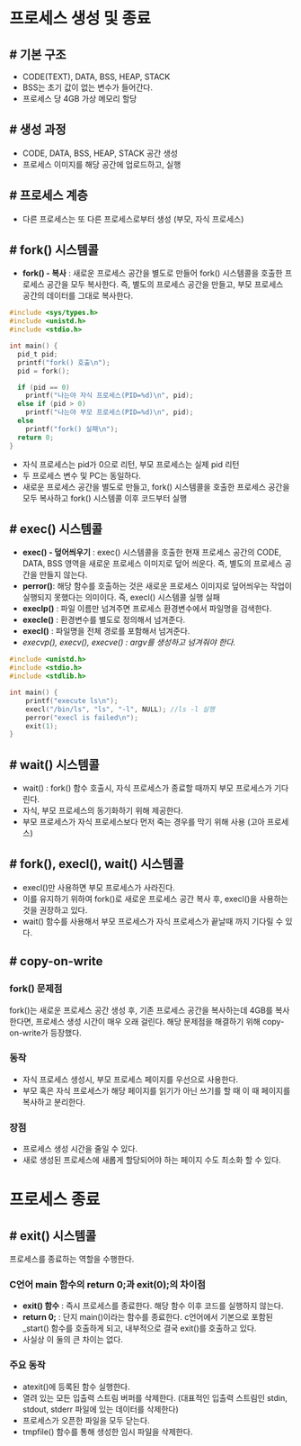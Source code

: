 # 프로세스 생성 및 종료

## # 기본 구조

- CODE(TEXT), DATA, BSS, HEAP, STACK
- BSS는 초기 값이 없는 변수가 들어간다.
- 프로세스 당 4GB 가상 메모리 할당

## # 생성 과정

- CODE, DATA, BSS, HEAP, STACK 공간 생성
- 프로세스 이미지를 해당 공간에 업로드하고, 실행

## # 프로세스 계층

- 다른 프로세스는 또 다른 프로세스로부터 생성 (부모, 자식 프로세스)

## # fork() 시스템콜

- **fork() - 복사** : 새로운 프로세스 공간을 별도로 만들어 fork() 시스템콜을 호출한 프로세스 공간을 모두 복사한다. 즉, 별도의 프로세스 공간을 만들고, 부모 프로세스 공간의 데이터를 그대로 복사한다.

```c
#include <sys/types.h>
#include <unistd.h>
#include <stdio.h>

int main() {
  pid_t pid;
  printf("fork() 호출\n");
  pid = fork();

  if (pid == 0)
    printf("나는야 자식 프로세스(PID=%d)\n", pid);
  else if (pid > 0)
    printf("나는야 부모 프로세스(PID=%d)\n", pid);
  else
    printf("fork() 실패\n");
  return 0;
}
```

- 자식 프로세스는 pid가 0으로 리턴, 부모 프로세스는 실제 pid 리턴
- 두 프로세스 변수 및 PC는 동일하다.
- 새로운 프로세스 공간을 별도로 만들고, fork() 시스템콜을 호출한 프로세스 공간을 모두 복사하고 fork() 시스템콜 이후 코드부터 실행

## # exec() 시스템콜

- **exec() - 덮어씌우기** : exec() 시스템콜을 호출한 현재 프로세스 공간의 CODE, DATA, BSS 영역을 새로운 프로세스 이미지로 덮어 씌운다. 즉, 별도의 프로세스 공간을 만들지 않는다.
- **perror()**: 해당 함수를 호출하는 것은 새로운 프로세스 이미지로 덮어씌우는 작업이 실행되지 못했다는 의미이다. 즉, execl() 시스템콜 실행 실패
- **execlp()** : 파일 이름만 넘겨주면 프로세스 환경변수에서 파일명을 검색한다.
- **execle()** : 환경변수를 별도로 정의해서 넘겨준다.
- **execl()** : 파일명을 전체 경로를 포함해서 넘겨준다.
- *execvp(), execv(), execve() : argv를 생성하고 넘겨줘야 한다.*

```c
#include <unistd.h>
#include <stdio.h>
#include <stdlib.h>

int main() {
	printf("execute ls\n");
	execl("/bin/ls", "ls", "-l", NULL); //ls -l 실행
	perror("execl is failed\n");
	exit(1);
}
```

## # wait() 시스템콜

- wait() : fork() 함수 호출시, 자식 프로세스가 종료할 때까지 부모 프로세스가 기다린다.
- 자식, 부모 프로세스의 동기화하기 위해 제공한다.
- 부모 프로세스가 자식 프로세스보다 먼저 죽는 경우를 막기 위해 사용 (고아 프로세스)

## # fork(), execl(), wait() 시스템콜

- execl()만 사용하면 부모 프로세스가 사라진다.
- 이를 유지하기 위하여 fork()로 새로운 프로세스 공간 복사 후, execl()을 사용하는 것을 권장하고 있다.
- wait() 함수를 사용해서 부모 프로세스가 자식 프로세스가 끝날때 까지 기다릴 수 있다.

## # copy-on-write

### fork() 문제점

fork()는 새로운 프로세스 공간 생성 후, 기존 프로세스 공간을 복사하는데 4GB를 복사한다면, 프로세스 생성 시간이 매우 오래 걸린다. 해당 문제점을 해결하기 위해 copy-on-write가 등장했다.

### 동작

- 자식 프로세스 생성시, 부모 프로세스 페이지를 우선으로 사용한다.
- 부모 혹은 자식 프로세스가 해당 페이지를 읽기가 아닌 쓰기를 할 때 이 때 페이지를 복사하고 분리한다.

### 장점

- 프로세스 생성 시간을 줄일 수 있다.
- 새로 생성된 프로세스에 새롭게 할당되어야 하는 페이지 수도 최소화 할 수 있다.

# 프로세스 종료

## # exit() 시스템콜

프로세스를 종료하는 역할을 수행한다.

### C언어 main 함수의 return 0;과 exit(0);의 차이점

- **exit() 함수** : 즉시 프로세스를 종료한다. 해당 함수 이후 코드를 실행하지 않는다.
- **return 0;** : 단지 main()이라는 함수를 종료한다. c언어에서 기본으로 포함된 _start() 함수를 호출하게 되고, 내부적으로 결국 exit()를 호출하고 있다.
- 사실상 이 둘의 큰 차이는 없다.

### 주요 동작

- atexit()에 등록된 함수 실행한다.
- 열려 있는 모든 입출력 스트림 버퍼를 삭제한다.
(대표적인 입출력 스트림인 stdin, stdout, stderr 파일에 있는 데이터를 삭제한다)
- 프로세스가 오픈한 파일을 모두 닫는다.
- tmpfile() 함수를 통해 생성한 임시 파일을 삭제한다.
